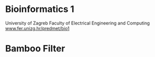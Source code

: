 # Bioinformatics 1
University of Zagreb
Faculty of Electrical Engineering and Computing
www.fer.unizg.hr/predmet/bio1

# Bamboo Filter
